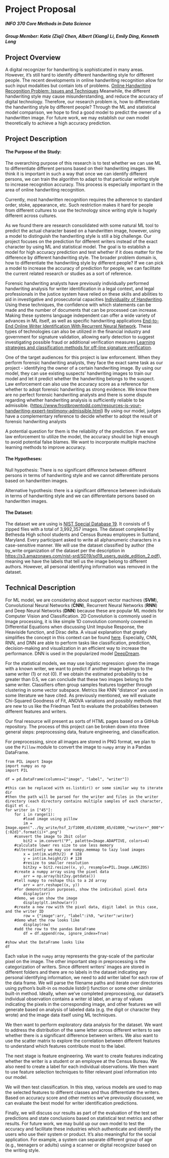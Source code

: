 # Project Proposal

##### INFO 370 Core Methods in Data Science

##### Group Member: Katie (Ziqi) Chen, Albert (Xiang) Li, Emily Ding, Kenneth Long

## Project Overview

A digital recognizer for handwriting is sophisticated in many areas. However, it’s still hard to identify different handwriting style for different people. The recent developments in online handwriting recognition allow for such input modalities but contain lots of problems. [Online Handwriting Recognition Problem: Issues and Techniques](https://pdfs.semanticscholar.org/f957/3acd8405b5c594314491dedfbeb3bf40750f.pdf) Meanwhile, the different handwriting style may cause misunderstanding, and reduce the accuracy of digital technology. Therefore, our research problem is, how to differentiate the handwriting style by different people? Through the ML and statistical model comparison, we hope to find a good model to predict the owner of a handwritten image. For future work, we may establish our own model theoretically to achieve a high accuracy prediction.

## Project Description

#### The Purpose of the Study:

The overarching purpose of this research is to test whether we can use ML to differentiate different persons based on their handwriting images. We think it is important in such a way that once we can identify different persons, we can train the algorithm to adapt to that particular writing style to increase recognition accuracy. This process is especially important in the area of online handwriting recognition. 

Currently, most handwritten recognition requires the adherence to standard order, stoke, appearance, etc. Such restriction makes it hard for people from different cultures to use the technology since writing style is hugely different across cultures. 

As we found there are research consolidated with some natural ML tool to predict the actual character based on a handwritten image, however, using a model to distinguish the handwriting style is still a big challenge. Our project focuses on the prediction for different writers instead of the exact character by using ML and statistical model. The goal is to establish a model for high accuracy prediction and test whether if it does matter for the difference by different handwriting style. The broader problem domain is, how to differentiate the handwriting style by different people? If we can pick a model to increase the accuracy of prediction for people, we can facilitate the current related research or studies as a sort of reference.

Forensic handwriting analysts have previously individually performed handwriting analysis for writer identification in a legal context, and legal professionals in the justice system have relied on these skills and abilities to aid in investigative and prosecutorial capacities [Individuality of Handwriting](https://citeseerx.ist.psu.edu/viewdoc/download?doi=10.1.1.121.3775&rep=rep1&type=pdf). Using these techniques, the confidence with which statements can be made and the number of documents that can be processed can increase. Making these systems language independent can offer a wide variety of advances in ML itself, as well as specific handwriting applications [End-to-End Online Writer Identification With Recurrent Neural Network](https://ieeexplore.ieee.org/abstract/document/7801018). These types of technologies can also be utilized in the financial industry and government for signature validation, allowing early detection to suggest investigating possible fraud or additional verification measures [Learning strategies and classification methods for off-line signature verification](https://ieeexplore.ieee.org/abstract/document/1363904).

One of the target audiences for this project is law enforcement. When they perform forensic handwriting analysts, they face the exact same task as our project - identifying the owner of a certain handwriting image. By using our model, they can use existing suspects’ handwriting images to train our model and let it predict whether the handwriting belongs to the suspect. Law enforcement can also use the accuracy score as a reference for whether to adopt forensic handwriting as strong evidence. We know there are no perfect forensic handwriting analysts and there is some dispute regarding whether handwriting analysis is sufficiently reliable to be admissible. (https://www.frostbrowntodd.com/resources-is-your-handwriting-expert-testimony-admissible.html) By using our model, judges have a complementary reference to decide whether to adopt the result of forensic handwriting analysts

A potential question for them is the reliability of the prediction. If we want law enforcement to utilize the model, the accuracy should be high enough to avoid potential false blames. We want to incorporate multiple machine learning methods to improve accuracy. 


#### The Hypotheses:

Null hypothesis: There is no significant difference between different persons in terms of handwriting style and we cannot differentiate persons based on handwritten images.

Alternative hypothesis: there is a significant difference between individuals in terms of handwriting style and we can differentiate persons based on handwritten images.

#### The Dataset:

The dataset we are using is [NIST Special Database 19](https://www.nist.gov/srd/nist-special-database-19). It consists of 5 zipped files with a total of 3,992,357 images. The dataset completed by Bethesda High school students and Census Bureau employees in Suitland, Maryland. Every participant asked to write all alphanumeric characters in a case-sensitive manner. We will use the dataset classified by author (the by_write organization of the dataset per the description in https://s3.amazonaws.com/nist-srd/SD19/sd19_users_guide_edition_2.pdf), meaning we have the labels that tell us the image belong to different authors. However, all personal identifying information was removed in the dataset. 

## Technical Description


For ML model, we are considering about support vector machines (**SVM**), Convolutional Neural Networks (**CNN**), Recurrent Neural Networks (**RNN**) and Deep Neural Networks (**DNN**) because these are popular ML models for Computer Vision and Classification. 2D Convolution is commonly used in Image processing, it is like simple 1D convolution commonly covered in Differential Equations when discussing Unit Impulse Response, the Heaviside function, and Dirac delta. A visual explanation that greatly simplifies the concept in this context can be found [here](http://setosa.io/ev/image-kernels/).  Especially, CNN, RNN, and DNN are able to perform tasks like classification, prediction, decision-making and visualization in an efficient way to increase the performance. DNN is used in the popularized model [DeepDream](https://ai.googleblog.com/2015/07/deepdream-code-example-for-visualizing.html).

For the statistical models, we may use logistic regression: given the image with a known writer, we want to predict if another image belongs to the same writer (1) or not (0). If we obtain the estimated probability to be greater than 0.5, we can conclude that these two images belong to the same writer. Classifiers often group samples features together through clustering in some vector subspace. Metrics like KNN “distance” are used in some literature we have cited. As previously mentioned, we will evaluate Chi-Squared Goodness of Fit, ANOVA variations and possibly methods that are new to us like the Friedman Test to evaluate the probabilities between different features and writers.

Our final resource will present as sorts of HTML pages based on a GitHub repository. The process of this project can be broken down into three general steps: preprocessing data, feature engineering, and classification. 

For preprocessing, since all images are stored in PNG format, we plan to use the `Pillow` module to convert the image to `numpy` array in a Pandas DataFrame.


```#example loading .png files into Pandas DataFrames
from PIL import Image
import numpy as np
import PIL

df = pd.DataFrame(columns=["image", "label", "writer"])

#this can be replaced with os.listdir() or some similar way to iterate dir
#then the path will be parsed for the writer and files in the writer directory (each directory contains multiple samples of each character, digit et c.
for writer in ["45"]:
    for i in range(1):
        #load image using pillow
        im = Image.open("../by_write/hsf_2/f1000_45/d1000_45/d1000_"+writer+"_000"+"{:02d}".format(i)+".png")
	#convert the image to 2bit color
        bit2 = im.convert("P", palette=Image.ADAPTIVE, colors=4)
	#calculate lower res size to use less memory
	#alternatively we may use numpy.memmap to lazy load images
        x = int(im.width/2)  # 128
        y = int(im.height/2) # 128
        #resize to smaller resolution
        bit2xy = bit2.resize((x, y), resample=PIL.Image.LANCZOS)
	#create a numpy array using the pixel data
        arr = np.array(bit2xy.getdata())
	#tell numpy to reshape this to a 2d array
        arr = arr.reshape((x, y))
	#for demonstration purposes, show the individual pixel data
        display(arr)
	#demo, we can show the image
        display(plt.imshow(arr))
	#create a new row with the pixel data, digit label in this case, and the writer ID
        row = {"image":arr, "label":i%9, "writer":writer}
	#demo what the row looks like
        display(row)
	#add the row to the pandas DataFrame
        df = df.append(row, ignore_index=True)

#show what the DataFrame looks like
df
```

Each value in the `numpy` array represents the gray-scale of the particular pixel on the image. The other important step in preprocessing is the categorization of writers. Since different writers’ images are stored in different folders and there are no labels in the dataset indicating any personal identifying information, we need to add writer label for each row of the data frame. We will parse the filename paths and iterate over directories using python’s built-in os module listdir() function or some other similar built-in method. Ideally, when we’ve completed preprocessing, our dataset’s individual observation contains a writer id label, an array of values indicating the pixels in the corresponding image, and other features we will generate based on analysis of labeled data (e.g. the digit or character they wrote) and the image data itself using ML techniques. 

We then want to perform exploratory data analysis for the dataset. We want to address the distribution of the same letter across different writers to see whether there is a significant difference between writers. We also want to use the scatter matrix to explore the correlation between different features to understand which features contribute most to the label.

The next stage is feature engineering. We want to create features indicating whether the writer is a student or an employee at the Census Bureau. We also need to create a label for each individual observations. We then want to use feature selection techniques to filter relevant pixel information into our model. 

We will then test classification. In this step, various models are used to map the selected features to different classes and thus differentiate the writers. Based on accuracy score and other metrics we’ve previously discussed, we can evaluate the best model for writer identification predictions.

Finally, we will discuss our results as part of the evaluation of the test set predictions and state conclusions based on statistical test metrics and other results. For future work, we may build up our own model to test the accuracy and facilitate these industries which authenticate and identify the users who use their system or product. It’s also meaningful for the social application. For example, a system can separate different group of age (e.g., teenagers or adults) using a scanner or digital recognizer based on the writing style.







